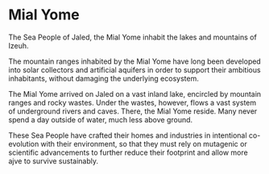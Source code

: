 # Mial Yome

The Sea People of Jaled, the Mial Yome inhabit the lakes and mountains
of Izeuh.

The mountain ranges inhabited by the Mial Yome have long been
developed into solar collectors and artificial aquifers in order to
support their ambitious inhabitants, without damaging the underlying
ecosystem.

The Mial Yome arrived on Jaled on a vast inland lake, encircled by
mountain ranges and rocky wastes. Under the wastes, however, flows a
vast system of underground rivers and caves. There, the Mial Yome reside.
Many never spend a day outside of water, much less above ground.

These Sea People have crafted their homes and industries in intentional
co-evolution with their environment, so that they must rely on mutagenic
or scientific advancements to further reduce their footprint and allow
more ajve to survive sustainably.
